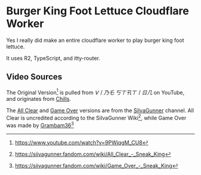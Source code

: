 # Burger King Foot Lettuce Cloudflare Worker

Yes I really did make an entire cloudflare worker to play burger king foot lettuce.

It uses R2, TypeScript, and itty-router.

## Video Sources

The Original Version[^1] is pulled from *ᐯ丨乃乇 丂ㄒ卂ㄒ丨ㄖ几* on YouTube,
and originates from [Chills](https://www.youtube.com/c/Chills15).

The [All Clear](https://www.youtube.com/watch?v=mmoUAq1zrUA)
and [Game Over](https://www.youtube.com/watch?v=DGr9MkWeAs4) versions are from the [SiIvaGunner](https://www.youtube.com/c/SiIvaGunner) channel.
All Clear is uncredited according to the SiIvaGunner Wiki[^2],
while Game Over was made by [Grambam36](https://siivagunner.fandom.com/wiki/Grambam36)[^3]

[^1]: https://www.youtube.com/watch?v=9PWjqgM_CU8
[^2]: https://siivagunner.fandom.com/wiki/All_Clear_-_Sneak_King
[^3]: https://siivagunner.fandom.com/wiki/Game_Over_-_Sneak_King
